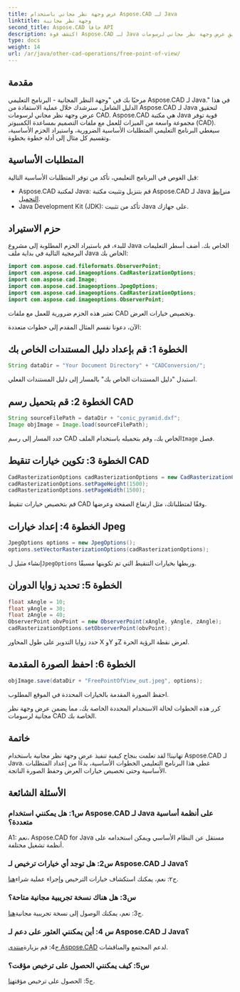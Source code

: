 ```yaml
---
title: عرض وجهة نظر مجاني باستخدام Aspose.CAD لـ Java
linktitle: وجهة نظر مجانية
second_title: Aspose.CAD جافا API
description: اكتشف قوة Aspose.CAD لـ Java في هذا البرنامج التعليمي حول تحقيق عرض وجهة نظر مجاني لرسومات CAD. أطلق العنان لإمكانيات Aspose.CAD.
type: docs
weight: 14
url: /ar/java/other-cad-operations/free-point-of-view/
---
```

## مقدمة

مرحبًا بك في "وجهة النظر المجانية - البرنامج التعليمي Aspose.CAD لـ Java." في هذا الدليل الشامل، سنرشدك خلال عملية الاستفادة من Aspose.CAD لـ Java لتحقيق عرض وجهة نظر مجاني لرسومات CAD. Aspose.CAD هي مكتبة Java قوية توفر مجموعة واسعة من الميزات للعمل مع ملفات التصميم بمساعدة الكمبيوتر (CAD). سيغطي البرنامج التعليمي المتطلبات الأساسية الضرورية، واستيراد الحزم الأساسية، وتقسيم كل مثال إلى أدلة خطوة بخطوة.

## المتطلبات الأساسية

قبل الغوص في البرنامج التعليمي، تأكد من توفر المتطلبات الأساسية التالية:
-  Aspose.CAD لمكتبة Java: قم بتنزيل وتثبيت مكتبة Aspose.CAD لـ Java من[رابط التحميل](https://releases.aspose.com/cad/java/).
- Java Development Kit (JDK): تأكد من تثبيت Java على جهازك.

## حزم الاستيراد

للبدء، قم باستيراد الحزم المطلوبة إلى مشروع Java الخاص بك. أضف أسطر التعليمات البرمجية التالية في بداية ملف Java الخاص بك:
```java
import com.aspose.cad.fileformats.ObserverPoint;
import com.aspose.cad.imageoptions.CadRasterizationOptions;
import com.aspose.cad.Image;
import com.aspose.cad.imageoptions.JpegOptions;
import com.aspose.cad.imageoptions.CadRasterizationOptions;
import com.aspose.cad.imageoptions.ObserverPoint;
```

تعتبر هذه الحزم ضرورية للعمل مع ملفات CAD وتخصيص خيارات العرض.

الآن، دعونا نقسم المثال المقدم إلى خطوات متعددة:

## الخطوة 1: قم بإعداد دليل المستندات الخاص بك

```java
String dataDir = "Your Document Directory" + "CADConversion/";
```

استبدل "دليل المستندات الخاص بك" بالمسار إلى دليل المستندات الفعلي.

## الخطوة 2: قم بتحميل رسم CAD

```java
String sourceFilePath = dataDir + "conic_pyramid.dxf";
Image objImage = Image.load(sourceFilePath);
```

حدد المسار إلى رسم CAD الخاص بك، وقم بتحميله باستخدام الملف`Image` فصل.

## الخطوة 3: تكوين خيارات تنقيط CAD

```java
CadRasterizationOptions cadRasterizationOptions = new CadRasterizationOptions();
cadRasterizationOptions.setPageHeight(1500);
cadRasterizationOptions.setPageWidth(1500);
```

قم بتخصيص خيارات تنقيط CAD وفقًا لمتطلباتك، مثل ارتفاع الصفحة وعرضها.

## الخطوة 4: إعداد خيارات Jpeg

```java
JpegOptions options = new JpegOptions();
options.setVectorRasterizationOptions(cadRasterizationOptions);
```

 إنشاء مثيل ل`JpegOptions` وربطها بخيارات التنقيط التي تم تكوينها مسبقًا.

## الخطوة 5: تحديد زوايا الدوران

```java
float xAngle = 10;
float yAngle = 30;
float zAngle = 40;
ObserverPoint obvPoint = new ObserverPoint(xAngle, yAngle, zAngle);
cadRasterizationOptions.setObserverPoint(obvPoint);
```

حدد زوايا التدوير على طول المحاور X وY وZ لعرض نقطة الرؤية الحرة.

## الخطوة 6: احفظ الصورة المقدمة

```java
objImage.save(dataDir + "FreePointOfView_out.jpeg", options);
```

احفظ الصورة المقدمة بالخيارات المحددة في الموقع المطلوب.

كرر هذه الخطوات لحالة الاستخدام المحددة الخاصة بك، مما يضمن عرض وجهة نظر مجانية لرسومات CAD الخاصة بك.

## خاتمة

تهانينا! لقد تعلمت بنجاح كيفية تنفيذ عرض وجهة نظر مجانية باستخدام Aspose.CAD لـ Java. غطى هذا البرنامج التعليمي الخطوات الأساسية، بدءًا من إعداد المتطلبات الأساسية وحتى تخصيص خيارات العرض وحفظ الصورة الناتجة.

## الأسئلة الشائعة

### س1: هل يمكنني استخدام Aspose.CAD لـ Java على أنظمة أساسية متعددة؟

A1: نعم، Aspose.CAD for Java مستقل عن النظام الأساسي ويمكن استخدامه على أنظمة تشغيل مختلفة.

### س2: هل توجد أي خيارات ترخيص لـ Aspose.CAD لـ Java؟

 ج٢: نعم، يمكنك استكشاف خيارات الترخيص وإجراء عملية شراء[هنا](https://purchase.aspose.com/buy).

### س3: هل هناك نسخة تجريبية مجانية متاحة؟

 ج3: نعم، يمكنك الوصول إلى نسخة تجريبية مجانية[هنا](https://releases.aspose.com/).

### س 4: أين يمكنني العثور على دعم لـ Aspose.CAD لـ Java؟

 ج4: قم بزيارة[منتدى Aspose.CAD](https://forum.aspose.com/c/cad/19) لدعم المجتمع والمناقشات.

### س5: كيف يمكنني الحصول على ترخيص مؤقت؟

 ج5: الحصول على ترخيص مؤقت[هنا](https://purchase.aspose.com/temporary-license/).